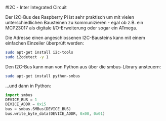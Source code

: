 <!--
---
name: I2C
class: interface
type: pinout
description: Raspberry Pi I2C Anschlüsse
url: http://www.raspberry-projects.com/pi/programming-in-python/i2c-programming-in-python/using-the-i2c-interface-2
pin:
  '3':
    name: Data
    direction: both
    active: high
  '5':
    name: Clock
    direction: both
    active: high
  '27':
    name: EEPROM Data
    direction: both
    active: high
  '28':
    name: EEPROM Clock
    direction: both
    active: high

-->
#I2C - Inter Integrated Circuit 

Der I2C-Bus des Raspberry Pi ist sehr praktisch um mit vielen unterschiedlichen Bausteinen
zu kommunizieren - egal ob z.B. ein MCP23017 als digitale I/O-Erweiterung oder sogar ein ATmega. 

Die Adresse einen angeschlossenen I2C-Bausteins kann mit einem einfachen Einzeiler überprüft werden:

```bash
sudo apt-get install i2c-tools
sudo i2cdetect -y 1
```

Den I2C-Bus kann man von Python aus über die smbus-Library ansteuern:

```bash
sudo apt-get install python-smbus
```

...und dann in Python:

```python
import smbus
DEVICE_BUS = 1
DEVICE_ADDR = 0x15
bus = smbus.SMBus(DEVICE_BUS)
bus.write_byte_data(DEVICE_ADDR, 0x00, 0x01)
```
